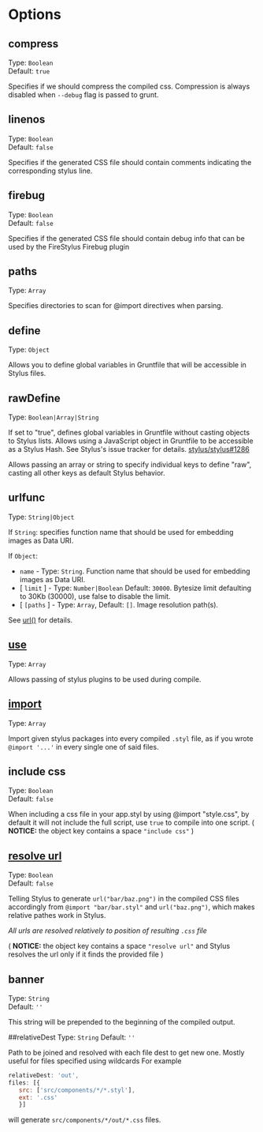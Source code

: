 # Options

## compress
Type: `Boolean`  
Default: `true`

Specifies if we should compress the compiled css. Compression is always disabled when `--debug` flag is passed to grunt.

## linenos
Type: `Boolean`  
Default: `false`

Specifies if the generated CSS file should contain comments indicating the corresponding stylus line.

## firebug
Type: `Boolean`  
Default: `false`

Specifies if the generated CSS file should contain debug info that can be used by the FireStylus Firebug plugin

## paths
Type: `Array`

Specifies directories to scan for @import directives when parsing.

## define
Type: `Object`

Allows you to define global variables in Gruntfile that will be accessible in Stylus files.

## rawDefine
Type: `Boolean|Array|String`

If set to "true", defines global variables in Gruntfile without casting objects to Stylus lists. Allows using a JavaScript object in Gruntfile to be accessible as a Stylus Hash. See Stylus's issue tracker for details. [stylus/stylus#1286](https://github.com/stylus/stylus/issues/1286)

Allows passing an array or string to specify individual keys to define "raw", casting all other keys as default Stylus behavior.

## urlfunc
Type: `String|Object`

If `String`: specifies function name that should be used for embedding images as Data URI.

If `Object`:
* `name` - Type: `String`. Function name that should be used for embedding images as Data URI.
* [ `limit` ] - Type: `Number|Boolean` Default: `30000`. Bytesize limit defaulting to 30Kb (30000), use false to disable the limit.
* [ `[paths` ] - Type: `Array`, Default: `[]`. Image resolution path(s).

See [url()](http://stylus.github.io/stylus/docs/functions.url.html) for details.


## [use](https://github.com/stylus/stylus/blob/master/docs/js.md#usefn)
Type: `Array`

Allows passing of stylus plugins to be used during compile.

## [import](https://github.com/stylus/stylus/blob/master/docs/js.md#importpath)
Type: `Array`

Import given stylus packages into every compiled `.styl` file, as if you wrote `@import '...'`
in every single one of said files.

## include css
Type: `Boolean`  
Default: `false`

When including a css file in your app.styl by using @import "style.css", by default it will not include the full script, use `true` to compile into one script.
( **NOTICE:** the object key contains a space `"include css"` )

## [resolve url](http://stylus.github.io/stylus/docs/executable.html#resolving-relative-urls-inside-imports)
Type: `Boolean`  
Default: `false`

Telling Stylus to generate `url("bar/baz.png")` in the compiled CSS files accordingly from `@import "bar/bar.styl"` and `url("baz.png")`, which makes relative pathes work in Stylus. 

_All urls are resolved relatively to position of resulting `.css` file_

( **NOTICE:** the object key contains a space `"resolve url"` and Stylus resolves the url only if it finds the provided file )

## banner
Type: `String`  
Default: `''`

This string will be prepended to the beginning of the compiled output.

##relativeDest
Type: `String`
Default: `''`

Path to be joined and resolved with each file dest to get new one. Mostly useful for files specified using wildcards
For example 
```js
relativeDest: 'out',
files: [{
   src: ['src/components/*/*.styl'],
   ext: '.css'
   }]
```
will generate `src/components/*/out/*.css` files.
